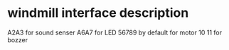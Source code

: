 # windmill interface description 
A2A3 for sound senser
A6A7 for LED
56789 by default for motor
10 11 for bozzer
